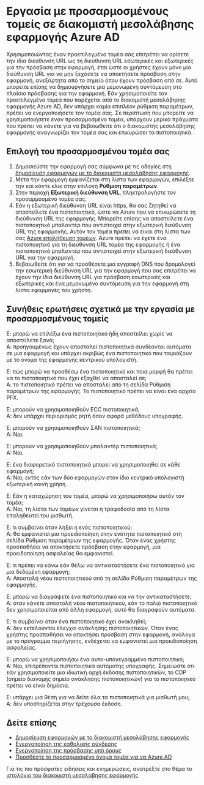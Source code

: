 <properties
    pageTitle="Εργασία με προσαρμοσμένους τομείς σε διακομιστή μεσολάβησης εφαρμογής Azure AD | Microsoft Azure"
    description="Πώς λειτουργούν εξώφυλλα με προσαρμοσμένους τομείς σε διακομιστή μεσολάβησης εφαρμογής Azure AD."
    services="active-directory"
    documentationCenter=""
    authors="kgremban"
    manager="femila"
    editor=""/>

<tags
    ms.service="active-directory"
    ms.workload="identity"
    ms.tgt_pltfrm="na"
    ms.devlang="na"
    ms.topic="article"
    ms.date="06/22/2016"
    ms.author="kgremban"/>

# <a name="working-with-custom-domains-in-azure-ad-application-proxy"></a>Εργασία με προσαρμοσμένους τομείς σε διακομιστή μεσολάβησης εφαρμογής Azure AD

Χρησιμοποιώντας έναν προεπιλεγμένο τομέα σάς επιτρέπει να ορίσετε την ίδια διεύθυνση URL ως τη διεύθυνση URL εσωτερικές και εξωτερικές για την πρόσβαση στην εφαρμογή, έτσι ώστε οι χρήστες έχουν μόνο μία διεύθυνση URL για να μην ξεχάσετε να αποκτήσετε πρόσβαση στην εφαρμογή, ανεξάρτητα από το σημείο όπου έχουν πρόσβαση από σε. Αυτό μπορείτε επίσης να δημιουργήσετε μια μεμονωμένη συντόμευση στο πλαίσιο πρόσβασης για την εφαρμογή. Εάν χρησιμοποιείτε τον προεπιλεγμένο τομέα που παρέχεται από το διακομιστή μεσολάβησης εφαρμογής Azure AD, δεν υπάρχει καμία επιπλέον ρύθμιση παραμέτρων, πρέπει να ενεργοποιήσετε τον τομέα σας. Σε περίπτωση που μπορείτε να χρησιμοποιήσετε έναν προσαρμοσμένο τομέα, υπάρχουν μερικά πράγματα που πρέπει να κάνετε για να βεβαιωθείτε ότι ο διακομιστής μεσολάβησης εφαρμογής αναγνωρίζει τον τομέα σας και επικυρώσει τα πιστοποιητικά.

## <a name="selecting-your-custom-domain"></a>Επιλογή του προσαρμοσμένου τομέα σας

1. Δημοσιεύστε την εφαρμογή σας σύμφωνα με τις οδηγίες στη [δημοσίευση εφαρμογών με το διακομιστή μεσολάβησης εφαρμογής](active-directory-application-proxy-publish.md).
2. Μετά την εφαρμογή εμφανίζεται στη λίστα των εφαρμογών, επιλέξτε την και κάντε κλικ στην επιλογή **Ρύθμιση παραμέτρων**.
3. Στην περιοχή **Εξωτερική διεύθυνση URL**, πληκτρολογήστε τον προσαρμοσμένο τομέα σας.
4. Εάν η εξωτερική διεύθυνση URL είναι https, θα σας ζητηθεί να αποστείλετε ένα πιστοποιητικό, ώστε να Azure που να επικυρώσετε τη διεύθυνση URL της εφαρμογής. Μπορείτε επίσης να αποστείλετε ένα πιστοποιητικό μπαλαντέρ που αντιστοιχεί στην εξωτερική διεύθυνση URL της εφαρμογής. Αυτόν τον τομέα πρέπει να είναι στη λίστα των σας [Azure επαλήθευση τομέων](https://msdn.microsoft.com/library/azure/jj151788.aspx). Azure πρέπει να έχετε ένα πιστοποιητικό για τη διεύθυνση URL τομέα της εφαρμογής ή ένα πιστοποιητικό μπαλαντέρ που αντιστοιχεί στην εξωτερική διεύθυνση URL για την εφαρμογή.
5. Βεβαιωθείτε ότι για να προσθέσετε μια εγγραφή DNS που δρομολογεί την εσωτερική διεύθυνση URL για την εφαρμογή που σας επιτρέπει να έχουν την ίδια διεύθυνση URL για πρόσβαση εσωτερικές και εξωτερικές και ένα μεμονωμένο συντόμευση για την εφαρμογή στη λίστα εφαρμογές του χρήστη.

## <a name="frequently-asked-questions-about-working-with-custom-domains"></a>Συνήθεις ερωτήσεις σχετικά με την εργασία με προσαρμοσμένους τομείς

Ε: μπορώ να επιλέξω ένα πιστοποιητικό ήδη αποστείλει χωρίς να αποστείλετε ξανά;  
Α: προηγουμένως έχουν αποσταλεί πιστοποιητικά συνδέονται αυτόματα σε μια εφαρμογή και υπάρχει ακριβώς ένα πιστοποιητικό που ταιριάζουν με το όνομα της εφαρμογής κεντρικού υπολογιστή.  

Ε: πώς μπορώ να προσθέσω ένα πιστοποιητικό και ποια μορφή θα πρέπει να το πιστοποιητικό που έχει εξαχθεί να αποσταλεί σε;  
Α: το πιστοποιητικό πρέπει να αποσταλεί από τη σελίδα Ρύθμιση παραμέτρων της εφαρμογής. Το πιστοποιητικό πρέπει να είναι ένα αρχείο PFX.  

Ε: μπορούν να χρησιμοποιηθούν ECC πιστοποιητικά;  
Α: δεν υπάρχει περιορισμός ρητή όσον αφορά μεθόδους υπογραφής.  

Ε: μπορούν να χρησιμοποιηθούν ΣΑΝ πιστοποιητικά;  
Α: Ναι.  

Ε: μπορούν να χρησιμοποιηθούν μπαλαντέρ πιστοποιητικά;  
Α: Ναι.  

Ε: ένα διαφορετικό πιστοποιητικό μπορεί να χρησιμοποιηθεί σε κάθε εφαρμογή;  
Α: Ναι, εκτός εάν των δύο εφαρμογών στον ίδιο κεντρικό υπολογιστή εξωτερική κοινή χρήση.  

Ε: Εάν η καταχώρηση του τομέα, μπορώ να χρησιμοποιήσω αυτόν τον τομέα;  
Α: Ναι, τη λίστα των τομέων γίνεται η τροφοδοσία από τη λίστα επαληθευτεί του μισθωτή.  

Ε: τι συμβαίνει όταν λήξει η ενός πιστοποιητικού;  
Α: θα εμφανιστεί μια προειδοποίηση στην ενότητα πιστοποιητικό στη σελίδα Ρύθμιση παραμέτρων της εφαρμογής. Όταν ένας χρήστης προσπαθήσει να αποκτήσετε πρόσβαση στην εφαρμογή, μια προειδοποίηση ασφαλείας θα εμφανιστεί.  

Ε: τι πρέπει να κάνω εάν θέλω να αντικαταστήσετε ένα πιστοποιητικό για μια δεδομένη εφαρμογή;  
Α: Αποστολή νέου πιστοποιητικού από τη σελίδα Ρύθμιση παραμέτρων της εφαρμογής.  

Ε: μπορώ να διαγράψετε ένα πιστοποιητικό και να την αντικαταστήσετε;  
Α: όταν κάνετε αποστολή νέου πιστοποιητικού, εάν το παλιό πιστοποιητικό δεν χρησιμοποιείται από άλλη εφαρμογή, αυτό θα διαγραφούν αυτόματα.  

Ε: τι συμβαίνει όταν ένα πιστοποιητικό έχει ανακληθεί;  
A: δεν εκτελούνται έλεγχοι ανάκλησης πιστοποιητικών. Όταν ένας χρήστης προσπαθήσει να αποκτήσει πρόσβαση στην εφαρμογή, ανάλογα με το πρόγραμμα περιήγησης, ενδέχεται να εμφανιστεί μια προειδοποίηση ασφαλείας.  

Ε: μπορώ να χρησιμοποιήσω ένα αυτο-υπογεγραμμένο πιστοποιητικό;  
Α: Ναι, επιτρέπονται πιστοποιητικά αυτόματης υπογραφής. Σημειώστε ότι εάν χρησιμοποιείτε μια ιδιωτική αρχή έκδοσης πιστοποιητικών, το CDP (σημείο διανομής σημείο ανάκλησης πιστοποιητικών) για το πιστοποιητικό πρέπει να είναι δημόσια.  

Ε: υπάρχει μια θέση για να δείτε όλα τα πιστοποιητικά για μισθωτή μου;  
Α: δεν υποστηρίζεται στην τρέχουσα έκδοση.  


## <a name="see-also"></a>Δείτε επίσης

- [Δημοσίευση εφαρμογών με το διακομιστή μεσολάβησης εφαρμογής](active-directory-application-proxy-publish.md)
- [Ενεργοποίηση της καθολικής σύνδεσης](active-directory-application-proxy-sso-using-kcd.md)
- [Ενεργοποίηση της πρόσβασης υπό όρους](active-directory-application-proxy-conditional-access.md)
- [Προσθέστε το προσαρμοσμένο όνομα τομέα για να Azure AD](active-directory-add-domain.md)

Για τις πιο πρόσφατες ειδήσεις και ενημερώσεις, ανατρέξτε στο θέμα το [ιστολόγιο του διακομιστή μεσολάβησης εφαρμογής](http://blogs.technet.com/b/applicationproxyblog/)
